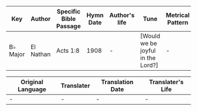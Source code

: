 Key | Author   | Specific Bible Passage     |Hymn Date |Author's life |Tune |Metrical Pattern   |Composer/Source
-- | --------- | ---------------------------|----------|--------------|-----|-------------------|-------------  
B♭ Major |El Nathan |Acts 1:8 |1908 |- |[Would we be joyful in the Lord?] |- |James McGranahan

Original Language | Translater | Translation Date   | Translater's Life  
----------------- | --------- | --------------------|-------------     
\- |- |- |-
